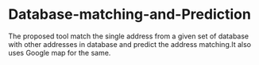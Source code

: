 # Database-matching-and-Prediction
The proposed tool match the single address from a given set of database  with other addresses in database and predict the address matching.It also uses Google map for the same.
